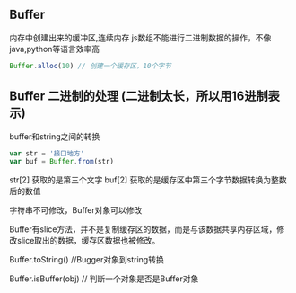 ## Buffer 
内存中创建出来的缓冲区,连续内存
js数组不能进行二进制数据的操作，不像java,python等语言效率高

```js
Buffer.alloc(10) // 创建一个缓存区，10个字节
```


## Buffer 二进制的处理 (二进制太长，所以用16进制表示)

buffer和string之间的转换
```js
var str = '接口地方'
var buf = Buffer.from(str)
```

str[2] 获取的是第三个文字
buf[2] 获取的是缓存区中第三个字节数据转换为整数后的数值

字符串不可修改，Buffer对象可以修改

Buffer有slice方法，并不是复制缓存区的数据，而是与该数据共享内存区域，修改slice取出的数据，缓存区数据也被修改。

Buffer.toString()   //Bugger对象到string转换


Buffer.isBuffer(obj) // 判断一个对象是否是Buffer对象